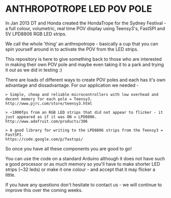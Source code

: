 ANTHROPOTROPE LED POV POLE
=============

In Jan 2013 DT and Honda created the HondaTrope for the Sydney Festival - a full colour, volumetric, real time POV display using Teensy3's, FastSPI and 5V LPD8806 RGB LED strips.

We call the whole 'thing' an anthropotrope - basically a cup that you can spin yourself around in to activate the POV from the LED strips.

This repository is here to give something back to those who are interested in making their own POV pole and maybe even taking it to a park and trying it out as we did in testing :) 

There are loads of different ways to create POV poles and each has it's own advantage and dissadvantage. For our application we needed - 

    > Simple, cheap and reliable microcontrollers with low overhead and decent memory for each pole = Teensy3.
    http://www.pjrc.com/store/teensy3.html
    
    > ~1000fps from an RGB LED strips that did not appear to flicker - it just appeared as if it was ON = LPD8806.
    http://www.adafruit.com/products/306
    
    > A good library for writing to the LPD8806 strips from the Teensy3 = FastSPI.
    https://code.google.com/p/fastspi/
    
So once you have all these components you are good to go!

You can use the code on a standard Arduino although it does not have such a good processor or as much memory so you'll have to make shorter LED strips (~32 leds) or make it one colour - and accept that it may flicker a little.

If you have any questions don't hesitate to contact us - we will continue to improve this over the coming weeks.
